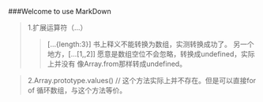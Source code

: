 ###Welcome to use MarkDown
>1.扩展运算符（...）
>>[...{length:3}]  书上释义不能转换为数组，实测转换成功了。 
另一个地方，[...[1,,2]] 愿意是数组空位不会忽略，转换成undefined，实际上并没有
像Array.from那样转成undefined。

>2.Array.prototype.values()
// 这个方法实际上并不存在。但是可以直接for of 循环数组，与这个方法等价。